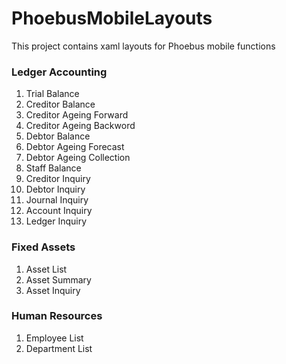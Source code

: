 # PhoebusMobileLayouts
This project contains xaml layouts for Phoebus mobile functions
### Ledger Accounting
  1. Trial Balance
  2. Creditor Balance 
  3. Creditor Ageing Forward
  4. Creditor Ageing Backword
  5. Debtor Balance
  6. Debtor Ageing Forecast
  7. Debtor Ageing Collection
  8. Staff Balance
  9. Creditor Inquiry
  10. Debtor Inquiry
  11. Journal Inquiry
  12. Account Inquiry
  13. Ledger Inquiry


### Fixed Assets

  1. Asset List
  2. Asset Summary
  3. Asset Inquiry

### Human Resources

  1. Employee List
  2. Department List
  
